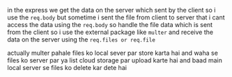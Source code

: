 in the express we get the data on the server which sent by the client so i use the `req.body` but sometime i sent the file from client to server that i cant access the data using the `req.body`
so handle the file data which is sent from the client so i use the external package like `multer` and receive the data on the server using the `req.files or req.file`



actually multer pahale files ko local sever par store karta hai and waha se files ko server par ya list cloud storage par upload karte hai and baad main local server se files ko delete kar dete hai 
